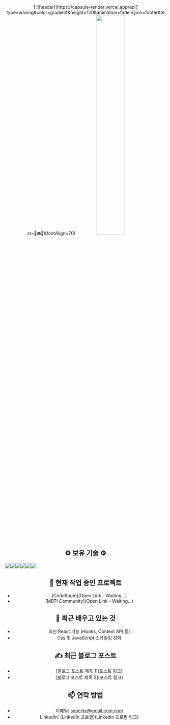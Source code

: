 <div align="center">
1
![header](https://capsule-render.vercel.app/api?type=waving&color=gradient&height=120&animation=fadeIn&section=footer&text=🚗🚘🚛&fontAlign=70) 

  <a>
    <img src="https://github-readme-stats.vercel.app/api?username=SnowsFE&&theme=tokyonight&show_icons=true" width="42%">
  </a>


## ⚙️ 보유 기술 ⚙️
<div style="display:flex; flex-direction:row;">
    <img src="https://img.shields.io/badge/linux-FCC624?style=for-the-badge&logo=linux&logoColor=black"> 
    <img src="https://img.shields.io/badge/html5-E34F26?style=flat-square&logo=html5&logoColor=white"> 
    <img src="https://img.shields.io/badge/css-1572B6?style=flat-square&logo=css3&logoColor=white"> 
    <img src="https://img.shields.io/badge/javascript-F7DF1E?style=flat-square&logo=javascript&logoColor=black"> 
    <img src="https://img.shields.io/badge/bootstrap-7952B3?style=flat-square&logo=bootstrap&logoColor=white">
    <img src="https://img.shields.io/badge/react-20232a.svg?style=for-the-badge&logo=react&logoColor=61DAFB" />
</div>

## 🔭 현재 작업 중인 프로젝트
- [CodeRoom](Open Link - Waiting...)
- [MBTI Community](Open Link - Waiting...)

## 🌱 최근 배우고 있는 것
- 최신 React 기능 (Hooks, Context API 등)
- Css 및 JavaScript 스타일링 강화 

## ✍️ 최근 블로그 포스트
- [블로그 포스트 제목 1](포스트 링크)
- [블로그 포스트 제목 2](포스트 링크)

## 📫 연락 방법
- 이메일: [snoerkr@gmail.com.com](mailto:your-snoerkr@gmail.com.com)
- LinkedIn: [LinkedIn 프로필](LinkedIn 프로필 링크)

</div>

